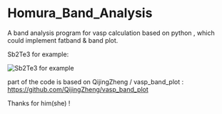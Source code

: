 # Homura_Band_Analysis
A band analysis program for vasp calculation based on python , which could implement fatband &amp; band plot.

Sb2Te3 for example:

![Sb2Te3 for example](https://github.com/HomuHomura/Homura_Band_Analysis/blob/master/fatband.png)

part of the code is based on QijingZheng / vasp_band_plot :
https://github.com/QijingZheng/vasp_band_plot

Thanks for him(she) !
